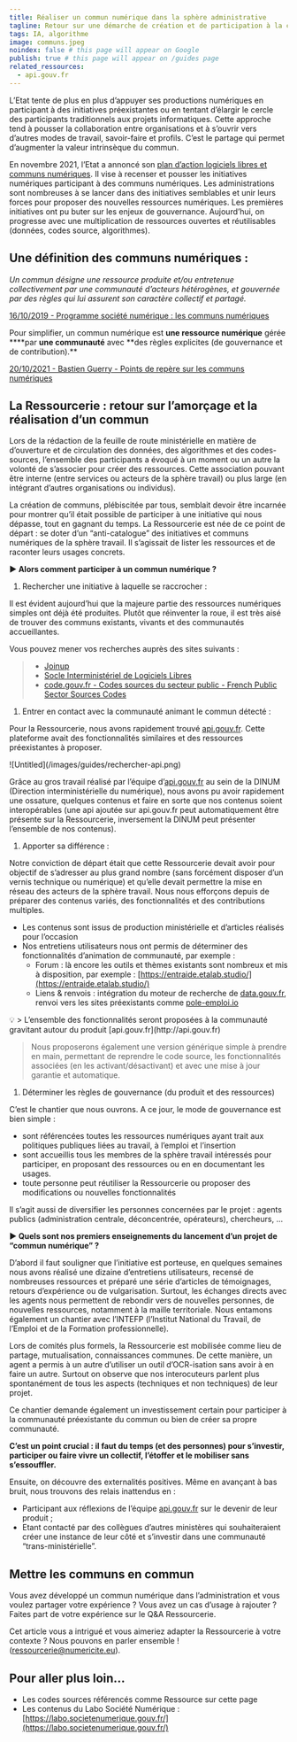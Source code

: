 ```yaml
---
title: Réaliser un commun numérique dans la sphère administrative
tagline: Retour sur une démarche de création et de participation à la création et l’enrichissement d’un commun numérique
tags: IA, algorithme
image: communs.jpeg
noindex: false # this page will appear on Google
publish: true # this page will appear on /guides page
related_ressources:
  - api.gouv.fr
---
```


L’Etat tente de plus en plus d’appuyer ses productions numériques en participant à des initiatives préexistantes ou en tentant d’élargir le cercle des participants traditionnels aux projets informatiques. Cette approche tend à pousser la collaboration entre organisations et à s’ouvrir vers d’autres modes de travail, savoir-faire et profils. C’est le partage qui permet d’augmenter la valeur intrinsèque du commun.

En novembre 2021, l’Etat a annoncé son [plan d’action logiciels libres et communs numériques](https://www.numerique.gouv.fr/publications/plan-action-logiciels-libres-communs-numeriques/). Il vise à recenser et pousser les initiatives numériques participant à des communs numériques. Les administrations sont nombreuses à se lancer dans des initiatives semblables et unir leurs forces pour proposer des nouvelles ressources numériques. Les premières initiatives ont pu buter sur les enjeux de gouvernance. Aujourd’hui, on progresse avec une multiplication de ressources ouvertes et réutilisables (données, codes source, algorithmes).

## Une définition des communs numériques :

_Un commun désigne une ressource produite et/ou entretenue collectivement par une communauté d’acteurs hétérogènes, et gouvernée par des règles qui lui assurent son caractère collectif et partagé._

[16/10/2019 - Programme société numérique : les communs numériques](https://labo.societenumerique.gouv.fr/2019/10/16/les-communs-numeriques-un-modele-innovant-de-developpement-des-ressources-numeriques/)

Pour simplifier, un commun numérique est **une ressource numérique** gérée \***\*par **une communauté** avec **des règles explicites (de gouvernance et de contribution).\*\*

[20/10/2021 - Bastien Guerry - Points de repère sur les communs numériques](https://bzg.fr/points-de-repere-sur-les-communs-numeriques/)

## La Ressourcerie : retour sur l’amorçage et la réalisation d’un commun

Lors de la rédaction de la feuille de route ministérielle en matière de d’ouverture et de circulation des données, des algorithmes et des codes-sources, l’ensemble des participants a évoqué à un moment ou un autre la volonté de s’associer pour créer des ressources. Cette association pouvant être interne (entre services ou acteurs de la sphère travail) ou plus large (en intégrant d’autres organisations ou individus).

La création de communs, plébiscitée par tous, semblait devoir être incarnée pour montrer qu’il était possible de participer à une initiative qui nous dépasse, tout en gagnant du temps. La Ressourcerie est née de ce point de départ : se doter d’un “anti-catalogue” des initiatives et communs numériques de la sphère travail. Il s’agissait de lister les ressources et de raconter leurs usages concrets.

**▶️ Alors comment participer à un commun numérique ?**

1. Rechercher une initiative à laquelle se raccrocher :

Il est évident aujourd’hui que la majeure partie des ressources numériques simples ont déjà été produites. Plutôt que réinventer la roue, il est très aisé de trouver des communs existants, vivants et des communautés accueillantes.

Vous pouvez mener vos recherches auprès des sites suivants :

> - [Joinup](https://joinup.ec.europa.eu/)
> - [Socle Interministériel de Logiciels Libres](https://sill.etalab.gouv.fr/fr/software)
> - [code.gouv.fr - Codes sources du secteur public - French Public Sector Sources Codes](https://code.gouv.fr/)

1. Entrer en contact avec la communauté animant le commun détecté :

Pour la Ressourcerie, nous avons rapidement trouvé [api.gouv.fr](http://api.gouv.fr). Cette plateforme avait des fonctionnalités similaires et des ressources préexistantes à proposer.

<Centered>
![Untitled](/images/guides/rechercher-api.png)
</Centered>

Grâce au gros travail réalisé par l’équipe d’[api.gouv.fr](http://api.gouv.fr) au sein de la DINUM (Direction interministérielle du numérique), nous avons pu avoir rapidement une ossature, quelques contenus et faire en sorte que nos contenus soient interopérables (une api ajoutée sur api.gouv.fr peut automatiquement être présente sur la Ressourcerie, inversement la DINUM peut présenter l’ensemble de nos contenus).

1. Apporter sa différence :

Notre conviction de départ était que cette Ressourcerie devait avoir pour objectif de s’adresser au plus grand nombre (sans forcément disposer d’un vernis technique ou numérique) et qu’elle devait permettre la mise en réseau des acteurs de la sphère travail. Nous nous efforçons depuis de préparer des contenus variés, des fonctionnalités et des contributions multiples.

- Les contenus sont issus de production ministérielle et d’articles réalisés pour l’occasion
- Nos entretiens utilisateurs nous ont permis de déterminer des fonctionnalités d’animation de communauté, par exemple :
  - Forum : là encore les outils et thèmes existants sont nombreux et mis à disposition, par exemple : [https://entraide.etalab.studio/](https://entraide.etalab.studio/)
  - Liens & renvois : intégration du moteur de recherche de [data.gouv.fr](http://data.gouv.fr), renvoi vers les sites préexistants comme [pole-emploi.io](http://pole-emploi.io)

<aside>
💡 > L’ensemble des fonctionnalités seront proposées à la communauté gravitant autour du produit [api.gouv.fr](http://api.gouv.fr)

> Nous proposerons également une version générique simple à prendre en main, permettant de reprendre le code source, les fonctionnalités associées (en les activant/désactivant) et avec une mise à jour garantie et automatique.

</aside>

1. Déterminer les règles de gouvernance (du produit et des ressources)

C’est le chantier que nous ouvrons. A ce jour, le mode de gouvernance est bien simple :

- sont référencées toutes les ressources numériques ayant trait aux politiques publiques liées au travail, à l’emploi et l’insertion
- sont accueillis tous les membres de la sphère travail intéressés pour participer, en proposant des ressources ou en en documentant les usages.
- toute personne peut réutiliser la Ressourcerie ou proposer des modifications ou nouvelles fonctionnalités

Il s’agit aussi de diversifier les personnes concernées par le projet : agents publics (administration centrale, déconcentrée, opérateurs), chercheurs, ...

**▶️ Quels sont nos premiers enseignements du lancement d’un projet de “commun numérique” ?**

D’abord il faut souligner que l’initiative est porteuse, en quelques semaines nous avons réalisé une dizaine d’entretiens utilisateurs, recensé de nombreuses ressources et préparé une série d’articles de témoignages, retours d’expérience ou de vulgarisation. Surtout, les échanges directs avec les agents nous permettent de rebondir vers de nouvelles personnes, de nouvelles ressources, notamment à la maille territoriale. Nous entamons également un chantier avec l’INTEFP (l’Institut National du Travail, de l’Emploi et de la Formation professionnelle).

Lors de comités plus formels, la Ressourcerie est mobilisée comme lieu de partage, mutualisation, connaissances communes. De cette manière, un agent a permis à un autre d’utiliser un outil d’OCR-isation sans avoir à en faire un autre. Surtout on observe que nos interocuteurs parlent plus spontanément de tous les aspects (techniques et non techniques) de leur projet.

Ce chantier demande également un investissement certain pour participer à la communauté préexistante du commun ou bien de créer sa propre communauté.

**C’est un point crucial : il faut du temps (et des personnes) pour s’investir, participer ou faire vivre un collectif, l’étoffer et le mobiliser sans s’essouffler.**

Ensuite, on découvre des externalités positives. Même en avançant à bas bruit, nous trouvons des relais inattendus en :

- Participant aux réflexions de l’équipe [api.gouv.fr](http://api.gouv.fr) sur le devenir de leur produit ;
- Etant contacté par des collègues d’autres ministères qui souhaiteraient créer une instance de leur côté et s’investir dans une communauté “trans-ministérielle”.

## Mettre les communs en commun

Vous avez développé un commun numérique dans l’administration et vous voulez partager votre expérience ? Vous avez un cas d’usage à rajouter ? Faites part de votre expérience sur le Q&A Ressourcerie.

Cet article vous a intrigué et vous aimeriez adapter la Ressourcerie à votre contexte ? Nous pouvons en parler ensemble ! ([ressourcerie@numericite.eu](mailto:ressourcerie@numericite.eu)).

## Pour aller plus loin...

- Les codes sources référencés comme Ressource sur cette page
- Les contenus du Labo Société Numérique : [https://labo.societenumerique.gouv.fr/](https://labo.societenumerique.gouv.fr/)
